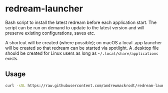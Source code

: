 # redream-launcher

Bash script to install the latest redream before each application start. The script
can be run on demand to update to the latest version and will preserve existing
configurations, saves etc.

A shortcut will be created (where possible); on macOS a local .app launcher will
be created so that redream can be started via spotlight. A .desktop file should
be created for Linux users as long as `~/.local/share/applications` exists.

## Usage
```sh
curl -sSL https://raw.githubusercontent.com/andrewmackrodt/redream-launcher/master/redream | bash
```
